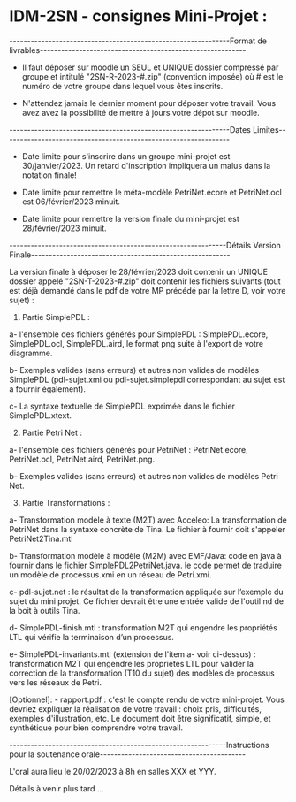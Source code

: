 # IDM-2SN - consignes Mini-Projet : 

--------------------------------------------------------------Format de livrables----------------------------------------------------------    


- Il faut déposer sur moodle un SEUL et UNIQUE dossier compressé par groupe et intitulé "2SN-R-2023-#.zip" (convention imposée) où # est le numéro de votre groupe dans lequel vous êtes inscrits. 

- N'attendez jamais le dernier moment pour déposer votre travail. Vous avez avez la possibilité de mettre à jours votre dépot sur moodle. 

--------------------------------------------------------------Dates Limites----------------------------------------------------------------    

- Date limite pour s'inscrire dans un groupe mini-projet est 30/janvier/2023. Un retard d'inscription impliquera un malus dans la notation finale! 

- Date limite pour remettre le méta-modèle PetriNet.ecore et PetriNet.ocl est 06/février/2023 minuit. 

- Date limite pour remettre la version finale du mini-projet est 28/février/2023 minuit. 

-------------------------------------------------------------Détails Version Finale--------------------------------------------------------

La version finale à déposer le 28/février/2023 doit contenir un UNIQUE dossier appelé "2SN-T-2023-#.zip" doit contenir les fichiers suivants (tout est déjà demandé dans le pdf de votre MP précédé par la lettre D, voir votre sujet) :


1)  Partie SimplePDL :

a- l'ensemble des fichiers générés pour SimplePDL : SimplePDL.ecore, SimplePDL.ocl, SimplePDL.aird, le format png suite à l'export de votre diagramme. 

b- Exemples valides (sans erreurs) et autres non valides de modèles SimplePDL (pdl-sujet.xmi ou pdl-sujet.simplepdl correspondant au sujet est à fournir également).

c- La syntaxe textuelle de SimplePDL exprimée dans le fichier SimplePDL.xtext.


2) Partie Petri Net :

a- l'ensemble des fichiers générés pour PetriNet : PetriNet.ecore, PetriNet.ocl, PetriNet.aird, PetriNet.png. 

b- Exemples valides (sans erreurs) et autres non valides de modèles Petri Net. 


3) Partie Transformations : 

a- Transformation modèle à texte (M2T) avec Acceleo: La transformation de PetriNet dans la syntaxe concrète de Tina. Le fichier à fournir doit s'appeler PetriNet2Tina.mtl

b- Transformation modèle à modèle (M2M) avec EMF/Java: code en java à fournir dans le fichier  SimplePDL2PetriNet.java. le code permet de traduire un modèle de processus.xmi en un réseau de Petri.xmi.

c- pdl-sujet.net : le résultat de la transformation appliquée sur l’exemple du sujet du mini projet. Ce fichier devrait être une entrée valide de l'outil nd de la boit à outils Tina. 

d- SimplePDL-finish.mtl : transformation M2T qui engendre les propriétés LTL qui vérifie la terminaison d’un processus. 

e- SimplePDL-invariants.mtl (extension de l'item a- voir ci-dessus) : transformation M2T qui engendre les propriétés LTL pour valider la correction de la transformation (T10 du sujet) des modèles de processus vers les réseaux de Petri.


[Optionnel]: - rapport.pdf : c'est le compte rendu de votre mini-projet. Vous devriez expliquer la réalisation de votre travail : choix pris, difficultés, exemples d'illustration, etc. Le document doit être significatif, simple, et synthétique pour bien comprendre votre travail. 

-------------------------------------------------------------Instructions pour la soutenance orale-----------------------------------------

L'oral aura lieu le 20/02/2023 à 8h en salles XXX et YYY. 

Détails à venir plus tard ... 

